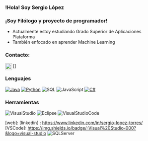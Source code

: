 ### !Hola! Soy Sergio López


### ¡Soy Filólogo y proyecto de programador!
 - Actualmente estoy estudiando Grado Superior de Aplicaciones Plataforma 
 - También enfocado en aprender Machine Learning
 
 ### Contacto:
 [<img align="left" alt="linkedin" width="22px" src="https://cdn.jsdelivr.net/npm/simple-icons@v3/icons/linkedin.svg">]
 
 
### Lenguajes
[![Java](https://img.shields.io/badge/-Java-000?&logo=Java&logoColor=007396)](https://github.com/Jonnhyx?tab=repositories&q=&type=&language=java)
[![Python](https://img.shields.io/badge/-Python-000?&logo=python)](https://github.com/adamalston?tab=repositories&q=&type=&language=python)
![SQL](https://img.shields.io/badge/-SQL-000?&logo=MySQL&logoColor=4479A1)
![JavaScript](https://img.shields.io/badge/-JavaScript-000?&logo=JavaScript&logoColor=ddc508)
[![C#](https://img.shields.io/badge/-C%20Sharp-000?&logo=c-sharp)](https://github.com/Jonnhyx?tab=repositories&q=&type=&language=csharp)


### Herramientas
![VisualStudio](https://img.shields.io/badge/-Visual%20Studio-000?&logo=visual-studio)
![Eclipse](https://img.shields.io/badge/-Eclipse-000?&logo=eclipse)
![VisualStudioCode](https://img.shields.io/badge/-Visual%20Studio%20Code-000?&logo=visual-studio-code)



[web]: 
[linkedin] : https://www.linkedin.com/in/sergio-lopez-torres/
[VSCode]: https://img.shields.io/badge/-Visual%20Studio-000?&logo=visual-studio
![SQLServer](https://img.shields.io/badge/-Microsoft%20SQL%20Server-000?&logo=microsoft-sql-server)



